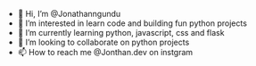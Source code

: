 - 👋 Hi, I’m @Jonathanngundu
- 👀 I’m interested in learn code and building fun python projects
- 🌱 I’m currently learning python, javascript, css and flask
- 💞️ I’m looking to collaborate on python projects
- 📫 How to reach me @Jonthan.dev on instgram 

<!---
Jonathanngundu/Jonathanngundu is a ✨ special ✨ repository because its `README.md` (this file) appears on your GitHub profile.
You can click the Preview link to take a look at your changes.
--->
